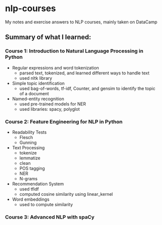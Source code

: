 # nlp-courses
My notes and exercise answers to NLP courses, mainly taken on DataCamp

## Summary of what I learned:

### Course 1: Introduction to Natural Language Processing in Python
- Regular expressions and word tokenization
  - parsed text, tokenized, and learned different ways to handle text
  - used nltk library
- Simple topic identification
  - used bag-of-words, tf-idf, Counter, and gensim to identify the topic of a document
- Named-entity recognition
  - used pre-trained models for NER
  - used libraries: spacy, polyglot

### Course 2: Feature Engineering for NLP in Python
- Readability Tests
  - Flesch
  - Gunning
- Text Processing
  - tokenize
  - lemmatize
  - clean
  - POS tagging
  - NER
  - N-grams
- Recommendation System
  - used tfidf
  - computed cosine similarity using linear_kernel
- Word embeddings
  - used to compute similarity

### Course 3: Advanced NLP with spaCy
